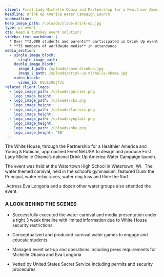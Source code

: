 ```yaml
---
client: First Lady Michelle Obama and Partnership for a Healthier America
headline: Drink Up America Water Campaign Launch
subheadline:
hero_image_path: /uploads/slide-drink-up.jpg
type: pr event
cta: Need a turnkey event solution?
sidebar_text_markdown: |-
  * Over **3,000 students and parents** participated in Drink Up event
  * **75 members of worldwide media** in attendance
media_section:
  - single_image_block:
      single_image_path:
    double_image_block:
      image_1_path: /uploads/case-drinkup.jpg
      image_2_path: /uploads/drink-up-michelle-obama.jpg
    video_block:
      video_id: RSU1I0GjfJc
related_client_logos:
  - logo_image_path: /uploads/garnier.png
    logo_image_height:
  - logo_image_path: /uploads/cbs.png
    logo_image_height:
  - logo_image_path: /uploads/lacroix.png
    logo_image_height:
  - logo_image_path: /uploads/yoplait.png
    logo_image_height:
  - logo_image_path: /uploads/nba.png
    logo_image_height: '50'
---
```



The White House, through the Partnership for a Healthier America and Young & Rubican, approached EventNetUSA to design and produce First Lady Michelle Obama’s national Drink Up America Water Campaign launch.

The event was held at the Watertown High School in Watertown, WI.  The water themed carnival, held in the school’s gymnasium, featured Dunk the Principal, water relay races, water ring toss and Ride the Surf.

 Actress Eva Longoria and a dozen other water groups also attended the event.

### A LOOK BEHIND THE SCENES

* Successfully executed the water carnival and media presentation under a tight 3 week timeline with limited information due to White House security restrictions.

* Conceptualized and produced carnival water games to engage and educate students

* Managed event set-up and operations including press requirements for Michelle Obama and Eva Longoria

* Vetted by United States Secret Service including permits and security procedures